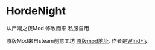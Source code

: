 # HordeNight
从尸潮之夜Mod 修改而来 私服自用

原版Mod来自steam创意工坊
[原版mod地址](https://steamcommunity.com/sharedfiles/filedetails/?id=2714850307).
作者是[WindFly](https://steamcommunity.com/profiles/76561198067671721).
